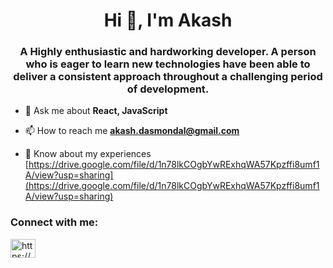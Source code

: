 <h1 align="center">Hi 👋, I'm Akash</h1>
<h3 align="center">A Highly enthusiastic and hardworking developer. A person who is eager to learn new technologies have been able to deliver a consistent approach throughout a challenging period of development.</h3>

- 💬 Ask me about **React, JavaScript**

- 📫 How to reach me **akash.dasmondal@gmail.com**

- 📄 Know about my experiences [https://drive.google.com/file/d/1n78lkCOgbYwRExhqWA57Kpzffi8umf1A/view?usp=sharing](https://drive.google.com/file/d/1n78lkCOgbYwRExhqWA57Kpzffi8umf1A/view?usp=sharing)

<h3 align="left">Connect with me:</h3>
<p align="left">
<a href="https://linkedin.com/in/https://www.linkedin.com/in/akash-dasmondal-18bb7a88/" target="blank"><img align="center" src="https://raw.githubusercontent.com/rahuldkjain/github-profile-readme-generator/master/src/images/icons/Social/linked-in-alt.svg" alt="https://www.linkedin.com/in/akash-dasmondal-18bb7a88/" height="30" width="40" /></a>
</p>

